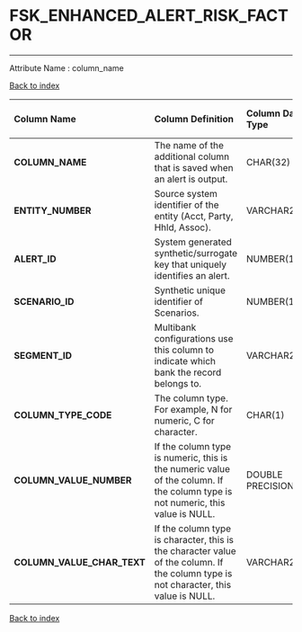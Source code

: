 # FSK_ENHANCED_ALERT_RISK_FACTOR

---

Attribute Name :   column_name

[Back to index](./index.md)

| Column Name                | Column Definition                                                                                                                    | Column Data Type   | Column Null Option   | PK   | FK   |
|:---------------------------|:-------------------------------------------------------------------------------------------------------------------------------------|:-------------------|:---------------------|:-----|:-----|
| **COLUMN_NAME**            | The name of the additional column that is saved when an alert is output.                                                             | CHAR(32)           | Not Null             | Yes  | No   |
| **ENTITY_NUMBER**          | Source system identifier of the entity (Acct, Party, Hhld, Assoc).                                                                   | VARCHAR2(50)       | Not Null             | No   | Yes  |
| **ALERT_ID**               | System generated synthetic/surrogate key that uniquely identifies an alert.                                                          | NUMBER(12)         | Not Null             | No   | Yes  |
| **SCENARIO_ID**            | Synthetic unique identifier of Scenarios.                                                                                            | NUMBER(12)         | Not Null             | No   | Yes  |
| **SEGMENT_ID**             | Multibank configurations use this column to indicate which bank the record belongs to.                                               | VARCHAR2(128)      | Not Null             | No   | Yes  |
| **COLUMN_TYPE_CODE**       | The column type. For example, N for numeric, C for character.                                                                        | CHAR(1)            | Not Null             | No   | No   |
| **COLUMN_VALUE_NUMBER**    | If the column type is numeric, this is the numeric value of the column. If the column type is not numeric, this value is NULL.       | DOUBLE PRECISION   | Null                 | No   | No   |
| **COLUMN_VALUE_CHAR_TEXT** | If the column type is character, this is the character value of the column. If the column type is not character, this value is NULL. | VARCHAR2(4000)     | Null                 | No   | No   |

[Back to index](./index.md)